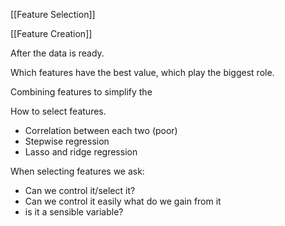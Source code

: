 [[Feature Selection]]

[[Feature Creation]]

After the data is ready.

Which features have the best value, which play the biggest role.

Combining features to simplify the

How to select features.
- Correlation between each two (poor)
- Stepwise regression
- Lasso and ridge regression

When selecting features we ask:
- Can we control it/select it?
- Can we control it easily what do we gain from it
- is it a sensible variable?
